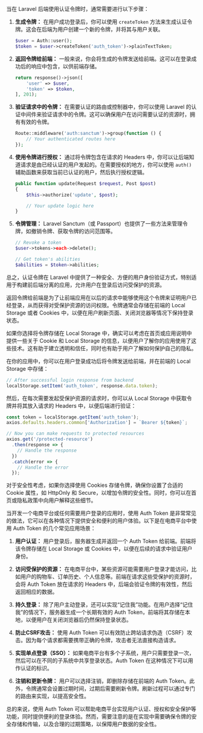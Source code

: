 当在 Laravel 后端使用认证令牌时，通常需要进行以下步骤：

1. **生成令牌：** 在用户成功登录后，你可以使用 `createToken` 方法来生成认证令牌。这会在后端为用户创建一个新的令牌，并将其与用户关联。

   ```php
   $user = Auth::user();
   $token = $user->createToken('auth_token')->plainTextToken;
   ```

2. **返回令牌给前端：** 一般来说，你会将生成的令牌发送给前端。这可以在登录成功后的响应中包含，以供前端存储。

   ```php
   return response()->json([
       'user' => $user,
       'token' => $token,
   ], 201);
   ```

3. **验证请求中的令牌：** 在需要认证的路由或控制器中，你可以使用 Laravel 的认证中间件来验证请求中的令牌。这可以确保用户在访问需要认证的资源时，拥有有效的令牌。

   ```php
   Route::middleware('auth:sanctum')->group(function () {
       // Your authenticated routes here
   });
   ```

4. **使用令牌进行授权：** 通过将令牌包含在请求的 Headers 中，你可以让后端知道请求是由已经认证的用户发起的。在需要授权的地方，你可以使用 `auth()` 辅助函数来获取当前已认证的用户，然后执行授权逻辑。

   ```php
   public function update(Request $request, Post $post)
   {
       $this->authorize('update', $post);

       // Your update logic here
   }
   ```

5. **令牌管理：** Laravel Sanctum（或 Passport）也提供了一些方法来管理令牌，如撤销令牌、获取令牌的访问范围等。

   ```php
   // Revoke a token
   $user->tokens->each->delete();

   // Get token's abilities
   $abilities = $token->abilities;
   ```

总之，认证令牌在 Laravel 中提供了一种安全、方便的用户身份验证方式，特别适用于构建前后端分离的应用，允许用户在登录后访问受保护的资源。

返回令牌给前端是为了让前端应用在以后的请求中能够使用这个令牌来证明用户已经登录，从而获得对受保护资源的访问权限。令牌通常会存储在前端的 Local Storage 或者 Cookies 中，以便在用户刷新页面、关闭浏览器等情况下保持登录状态。

如果你选择将令牌存储在 Local Storage 中，确实可以考虑在首页或应用说明中提供一些关于 Cookie 和 Local Storage 的信息，以便用户了解你的应用使用了这些技术。这有助于建立透明和信任，同时也有助于用户了解如何保护自己的隐私。

在你的应用中，你可以在用户登录成功后将令牌发送给前端，并在前端的 Local Storage 中存储：

```javascript
// After successful login response from backend
localStorage.setItem('auth_token', response.data.token);
```

然后，在每次需要发起受保护资源的请求时，你可以从 Local Storage 中获取令牌并将其放入请求的 Headers 中，以便后端进行验证：

```javascript
const token = localStorage.getItem('auth_token');
axios.defaults.headers.common['Authorization'] = `Bearer ${token}`;

// Now you can make requests to protected resources
axios.get('/protected-resource')
  .then(response => {
    // Handle the response
  })
  .catch(error => {
    // Handle the error
  });
```

对于安全性考虑，如果你选择使用 Cookies 存储令牌，确保你设置了合适的 Cookie 属性，如 HttpOnly 和 Secure，以增加令牌的安全性。同时，你可以在首页或隐私政策中向用户解释这些细节。

当开发一个电商平台或任何需要用户登录的应用时，使用 Auth Token 是非常常见的做法，它可以在各种情况下提供安全和便利的用户体验。以下是在电商平台中使用 Auth Token 的几个常见应用场景：

1. **用户认证：** 用户登录后，服务器生成并返回一个 Auth Token 给前端。前端将该令牌存储在 Local Storage 或 Cookies 中，以便在后续的请求中验证用户身份。

2. **访问受保护的资源：** 在电商平台中，某些资源可能需要用户登录才能访问，比如用户的购物车、订单历史、个人信息等。前端在请求这些受保护的资源时，会将 Auth Token 放在请求的 Headers 中，后端会验证令牌的有效性，然后返回相应的数据。

3. **持久登录：** 除了用户主动登录，还可以实现“记住我”功能。在用户选择“记住我”的情况下，服务器生成一个长期有效的 Auth Token，前端将其存储在本地，以便用户在关闭浏览器后仍然保持登录状态。

4. **防止CSRF攻击：** 使用 Auth Token 可以有效防止跨站请求伪造（CSRF）攻击。因为每个请求都需要携带正确的令牌，攻击者无法直接构造请求。

5. **实现单点登录（SSO）：** 如果电商平台有多个子系统，用户只需要登录一次，然后可以在不同的子系统中共享登录状态。Auth Token 在这种情况下可以用作认证的标识。

6. **注销和更新令牌：** 用户可以选择注销，即删除存储在前端的 Auth Token。此外，令牌通常会设置过期时间，过期后需要刷新令牌。刷新过程可以通过专门的路由来实现，以提高安全性。

总的来说，使用 Auth Token 可以帮助电商平台实现用户认证、授权和安全保护等功能，同时提供便利的登录体验。然而，需要注意的是在实现中需要确保令牌的安全存储和传输，以及合理的过期策略，以保障用户数据的安全性。
